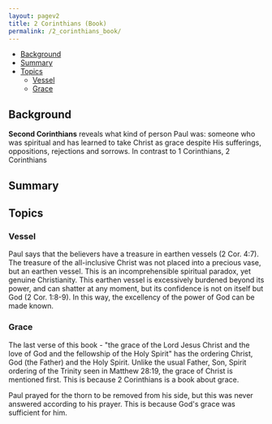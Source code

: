 ```yaml
---
layout: pagev2
title: 2 Corinthians (Book)
permalink: /2_corinthians_book/
---
```

- [Background](#background)
- [Summary](#summary)
- [Topics](#topics)
  - [Vessel](#vessel)
  - [Grace](#grace)

## Background

**Second Corinthians** reveals what kind of person Paul was: someone who was spiritual and has learned to take Christ as grace despite His sufferings, oppositions, rejections and sorrows. In contrast to 1 Corinthians, 2 Corinthians 

## Summary

## Topics

### Vessel

Paul says that the believers have a treasure in earthen vessels (2 Cor. 4:7). The treasure of the all-inclusive Christ was not placed into a precious vase, but an earthen vessel. This is an incomprehensible spiritual paradox, yet genuine Christianity. This earthen vessel is excessively burdened beyond its power, and can shatter at any moment, but its confidence is not on itself but God (2 Cor. 1:8-9). In this way, the excellency of the power of God can be made known.

### Grace

The last verse of this book - "the grace of the Lord Jesus Christ and the love of God and the fellowship of the Holy Spirit" has the ordering Christ, God (the Father) and the Holy Spirit. Unlike the usual Father, Son, Spirit ordering of the Trinity seen in Matthew 28:19, the grace of Christ is mentioned first. This is because 2 Corinthians is a book about grace.

Paul prayed for the thorn to be removed from his side, but this was never answered according to his prayer. This is because God's grace was sufficient for him.